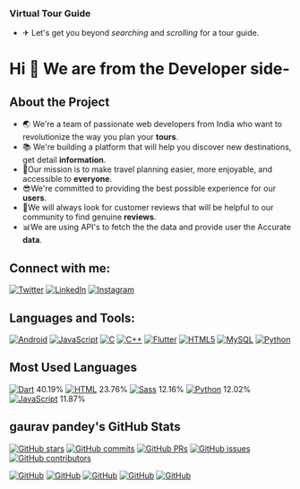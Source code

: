 
### **Virtual Tour Guide**

- ✈ Let's get you beyond *searching* and *scrolling* for a tour guide.



# Hi 👋 We are from the Developer side-

## About the Project

- 🌏 We're a team of passionate web developers from India who want to revolutionize the way you plan your **tours**.
- 📚 We're building a platform that will help you discover new destinations, get detail **information**.
- 👥Our mission is to make travel planning easier, more enjoyable, and accessible to **everyone**.
- 😎We're committed to providing the best possible experience for our **users**.
- 🤩We will always look for customer reviews that will be helpful to our community to find genuine **reviews**.
- 📊We are using API's to fetch the the data and provide user the Accurate **data**.




## Connect with me:

[![Twitter](https://img.shields.io/twitter/follow/your_twitter_handle?style=social)](https://twitter.com/your_twitter_handle)
[![LinkedIn](https://img.shields.io/badge/-LinkedIn-blue?style=social&logo=linkedin&logoColor=white)](https://www.linkedin.com/in/your_linkedin_profile)
[![Instagram](https://img.shields.io/badge/-Instagram-E4405F?style=social&logo=instagram&logoColor=white)](https://www.instagram.com/your_instagram_handle)

## Languages and Tools:

[![Android](https://img.shields.io/badge/Android-3DDC84?style=flat-square&logo=android&logoColor=white)](https://developer.android.com/)
[![JavaScript](https://img.shields.io/badge/JavaScript-F7DF1E?style=flat-square&logo=javascript&logoColor=white)](https://developer.mozilla.org/en-US/docs/Web/JavaScript)
[![C](https://img.shields.io/badge/C-A8B0BF?style=flat-square&logo=c&logoColor=white)](https://en.wikipedia.org/wiki/C_(programming_language))
[![C++](https://img.shields.io/badge/C%2B%2B-00599C?style=flat-square&logo=c%2B%2B&logoColor=white)](https://en.wikipedia.org/wiki/C%2B%2B)
[![Flutter](https://img.shields.io/badge/Flutter-02569B?style=flat-square&logo=flutter&logoColor=white)](https://flutter.dev/)
[![HTML5](https://img.shields.io/badge/HTML5-E34F26?style=flat-square&logo=html5&logoColor=white)](https://developer.mozilla.org/en-US/docs/Web/HTML)
[![MySQL](https://img.shields.io/badge/MySQL-005C84?style=flat-square&logo=mysql&logoColor=white)](https://www.mysql.com/)
[![Python](https://img.shields.io/badge/Python-3776AB?style=flat-square&logo=python&logoColor=white)](https://www.python.org/)

## Most Used Languages

[![Dart](https://img.shields.io/badge/Dart-00B0FF?style=flat-square&logo=dart&logoColor=white)](https://dart.dev/) 40.19%
[![HTML](https://img.shields.io/badge/HTML-E34F26?style=flat-square&logo=html5&logoColor=white)](https://developer.mozilla.org/en-US/docs/Web/HTML) 23.76%
[![Sass](https://img.shields.io/badge/Sass-CC6699?style=flat-square&logo=sass&logoColor=white)](https://sass-lang.com/) 12.16%
[![Python](https://img.shields.io/badge/Python-3776AB?style=flat-square&logo=python&logoColor=white)](https://www.python.org/) 12.02%
[![JavaScript](https://img.shields.io/badge/JavaScript-F7DF1E?style=flat-square&logo=javascript&logoColor=white)](https://developer.mozilla.org/en-US/docs/Web/JavaScript) 11.87%

## gaurav pandey's GitHub Stats

[![GitHub stars](https://img.shields.io/github/stars/gauravpandey22/your-repo?style=social)](https://github.com/gauravpandey22/your-repo)
[![GitHub commits](https://img.shields.io/github/commit-activity/m/gauravpandey22/your-repo?style=social)](https://github.com/gauravpandey22/your-repo)
[![GitHub PRs](https://img.shields.io/github/issues-pr-closed/gauravpandey22/your-repo?style=social)](https://github.com/gauravpandey22/your-repo)
[![GitHub issues](https://img.shields.io/github/issues/gauravpandey22/your-repo?style=social)](https://github.com/gauravpandey22/your-repo)
[![GitHub contributors](https://img.shields.io/github/contributors/gauravpandey22/your-repo?style=social)](https://github.com/gauravpandey22/your-repo)

[![GitHub](https://img.shields.io/badge/GitHub-100000?style=flat-square&logo=github&logoColor=white)](https://github.com/gauravpandey22)
[![GitHub](https://img.shields.io/badge/GitHub-100000?style=flat-square&logo=github&logoColor=white)](https://github.com/gauravpandey22)
[![GitHub](https://img.shields.io/badge/GitHub-100000?style=flat-square&logo=github&logoColor=white)](https://github.com/gauravpandey22)
[![GitHub](https://img.shields.io/badge/GitHub-100000?style=flat-square&logo=github&logoColor=white)](https://github.com/gauravpandey22)
[![GitHub](https://img.shields.io/badge/GitHub-100000?style=flat-square&logo=github&logoColor=white)](https://github.com/gauravpandey22)
